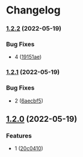 # Changelog

### [1.2.2](https://github.com/shaunxu/release-please-test/compare/v1.2.1...v1.2.2) (2022-05-19)


### Bug Fixes

* 4 ([19151ae](https://github.com/shaunxu/release-please-test/commit/19151aedaa8d415abc58df071c8b04dbdf92c259))

### [1.2.1](https://github.com/shaunxu/release-please-test/compare/v1.2.0...v1.2.1) (2022-05-19)


### Bug Fixes

* 2 ([6aecbf5](https://github.com/shaunxu/release-please-test/commit/6aecbf5cde68a4356d7130ba590d9017c89c72d9))

## [1.2.0](https://github.com/shaunxu/release-please-test/compare/v1.1.0...v1.2.0) (2022-05-19)


### Features

* 1 ([20c0410](https://github.com/shaunxu/release-please-test/commit/20c04106924282418f8fb241043555afa4bbc203))
